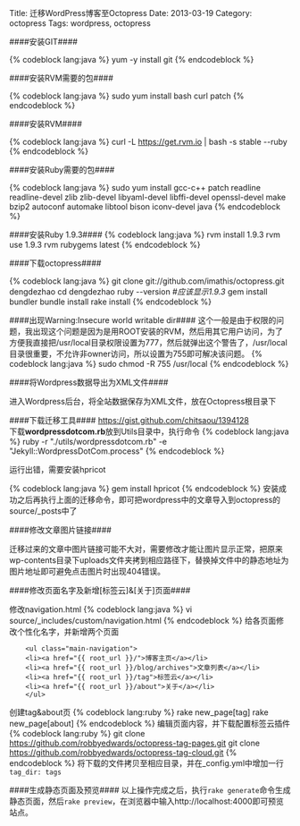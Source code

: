 Title: 迁移WordPress博客至Octopress
Date: 2013-03-19
Category: octopress
Tags: wordpress, octopress

####安装GIT####

{% codeblock lang:java %}
yum -y install git
{% endcodeblock %}

####安装RVM需要的包####

{% codeblock lang:java %}
sudo yum install bash curl patch
{% endcodeblock %}

####安装RVM####

{% codeblock lang:java %}
curl -L https://get.rvm.io | bash -s stable --ruby
{% endcodeblock %}

####安装Ruby需要的包####

{% codeblock lang:java %}
sudo yum install gcc-c++ patch readline readline-devel zlib zlib-devel libyaml-devel libffi-devel openssl-devel make bzip2 autoconf automake libtool bison iconv-devel java
{% endcodeblock %}

####安装Ruby 1.9.3####
{% codeblock lang:java %}
rvm install 1.9.3
rvm use 1.9.3
rvm rubygems latest
{% endcodeblock %}

####下载octopress####

{% codeblock lang:java %}
git clone git://github.com/imathis/octopress.git dengdezhao
cd dengdezhao
ruby --version	*#应该显示1.9.3*
gem install bundler
bundle install
rake install
{% endcodeblock %}

####出现Warning:Insecure world writable dir####
这个一般是由于权限的问题，我出现这个问题是因为是用ROOT安装的RVM，然后用其它用户访问，为了方便我直接把/usr/local目录权限设置为777，然后就弹出这个警告了，/usr/local目录很重要，不允许非owner访问，所以设置为755即可解决该问题。
{% codeblock lang:java %}
sudo chmod -R 755 /usr/local
{% endcodeblock %}

####将Wordpress数据导出为XML文件####

进入Wordpress后台，将全站数据保存为XML文件，放在Octopress根目录下

####下载迁移工具####
https://gist.github.com/chitsaou/1394128    
下载**wordpressdotcom.rb**放到Utils目录中，执行命令
{% codeblock lang:java %}
ruby -r "./utils/wordpressdotcom.rb" -e "Jekyll::WordpressDotCom.process"
{% endcodeblock %}

运行出错，需要安装hpricot

{% codeblock lang:java %}
gem install hpricot
{% endcodeblock %}
安装成功之后再执行上面的迁移命令，即可把wordpress中的文章导入到octopress的source/_posts中了

####修改文章图片链接####

迁移过来的文章中图片链接可能不大对，需要修改才能让图片显示正常，把原来wp-contents目录下uploads文件夹拷到相应路径下，替换掉文件中的静态地址为图片地址即可避免点击图片时出现404错误。  

####修改页面名字及新增[标签云]&[关于]页面####

修改navigation.html
{% codeblock lang:java %}
vi source/_includes/custom/navigation.html 
{% endcodeblock %}
给各页面修改个性化名字，并新增两个页面

		<ul class="main-navigation">
		<li><a href="{{ root_url }}/">博客主页</a></li>
		<li><a href="{{ root_url }}/blog/archives">文章列表</a></li>
		<li><a href="{{ root_url }}/tag">标签云</a></li>
		<li><a href="{{ root_url }}/about">关于</a></li>
		</ul>


创建tag&about页
{% codeblock lang:ruby %}
rake new_page[tag]
rake new_page[about]
{% endcodeblock %}
编辑页面内容，并下载配置标签云插件
{% codeblock lang:ruby %}
git clone https://github.com/robbyedwards/octopress-tag-pages.git
git clone https://github.com/robbyedwards/octopress-tag-cloud.git
{% endcodeblock %}
将下载的文件拷贝至相应目录，并在_config.yml中增加一行	`tag_dir: tags`

####生成静态页面及预览####
以上操作完成之后，执行`rake generate`命令生成静态页面，然后`rake preview`，在浏览器中输入http://localhost:4000即可预览站点。




